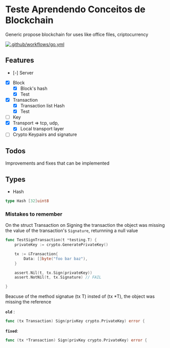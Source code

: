 # Teste Aprendendo Conceitos de Blockchain

Generic propose blockchain for uses like office files, criptocurrency

[![.github/workflows/go.yml](https://github.com/JoaoRafa19/crypto-go/actions/workflows/go.yml/badge.svg?branch=main&event=push)](https://github.com/JoaoRafa19/crypto-go/actions/workflows/go.yml)


## Features

- [-] Server
- [X] Block
    - [X] Block's hash
    - [x] Test
- [X] Transaction
    - [x] Transaction list Hash
    - [x] Test
- [ ] Key
- [X] Transport => tcp, udp, 
    - [X] Local transport layer
- [ ] Crypto Keypairs and signature

## Todos
Improvements and fixes that can be implemented

## Types 

- Hash

```go
type Hash [32]uint8
```

### Mistakes to remember 

On the struct Transaction on Signing the transaction the object was missing the value of the transaction's `Signature`, returnning a null value 

```go
func TestSignTransaction(t *testing.T) {
	privateKey := crypto.GeneratePrivateKey()

	tx := &Transaction{
		Data: []byte("foo bar baz"),
	}

	assert.Nil(t, tx.Sign(privateKey))
	assert.NotNil(t, tx.Signature) // FAIL

}
```
Beacuse of the method signatue (tx T) insted of (tx *T), the object was missing the reference

**`old`** :
```go
func (tx Transaction) Sign(privKey crypto.PrivateKey) error {
```

**`fixed`**:
 ```go
func (tx *Transaction) Sign(privKey crypto.PrivateKey) error {
````
